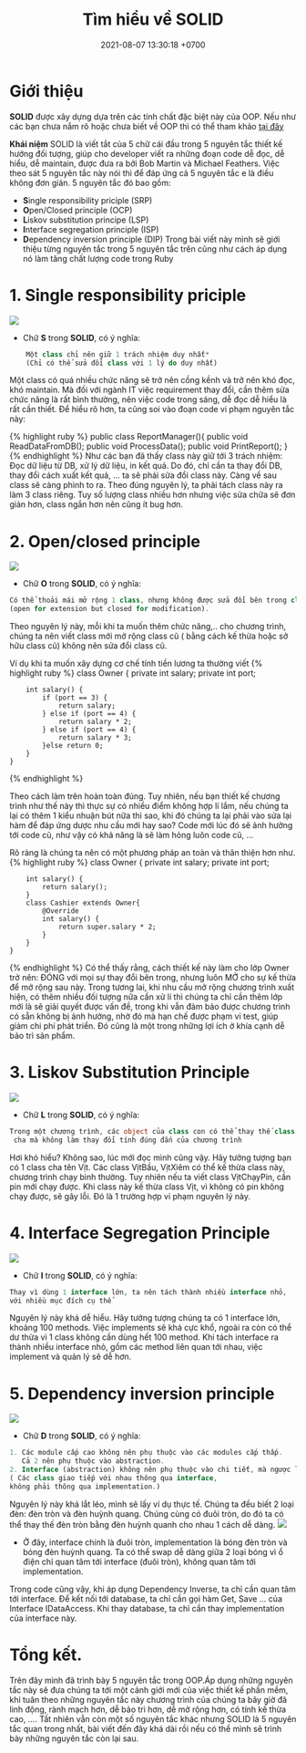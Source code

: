 ﻿---
layout: post
title:  "Tìm hiểu về SOLID"
date:   2021-08-07 13:30:18 +0700
categories: jekyll update
---

# **Giới thiệu** 
**SOLID** được xây dựng dựa trên các tính chất đặc biệt này của OOP. Nếu như các bạn chưa nắm rõ hoặc chưa biết về OOP thì có thể tham khảo [tại đây](https://github.com/QuocDang0704/)

**Khái niệm** 
SOLID là viết tắt của 5 chữ cái đầu trong 5 nguyên tắc thiết kế hướng đối tượng, giúp cho developer viết ra những đoạn code dễ đọc, dễ hiểu, dễ maintain, được đưa ra bởi Bob Martin và Michael Feathers. Việc theo sát 5 nguyên tắc này nói thì để đáp ứng cả 5 nguyên tắc e là điều không đơn giản. 5 nguyên tắc đó bao gồm:

- **S**ingle responsibility priciple (SRP)
- **O**pen/Closed principle (OCP)
- **L**iskov substitution principe (LSP)
- **I**nterface segregation principle (ISP)
- **D**ependency inversion principle (DIP) Trong bài viết này mình sẽ giới thiệu từng nguyên tắc trong 5 nguyên tắc trên cũng như cách áp dụng nó làm tăng chất lượng code trong Ruby

# **1. Single responsibility priciple**
![](https://raw.githubusercontent.com/QuocDang0704/QuocDang0704.github.io/master/docs/_posts/Aspose.Words.3ed05f72-565b-4f59-a3e2-bb38f6ce1cef.001.png)

- Chữ **S** trong **SOLID**, có ý nghĩa:
```php
    Một class chỉ nên giữ 1 trách nhiệm duy nhất*
    (Chỉ có thể sửa đổi class với 1 lý do duy nhất)
```

Một class có quá nhiều chức năng sẽ trở nên cồng kềnh và trở nên khó đọc, khó maintain. Mà đối với ngành IT việc requirement thay đổi, cần thêm sửa chức năng là rất bình thường, nên việc code trong sáng, dễ đọc dễ hiểu là rất cần thiết. 
Để hiểu rõ hơn, ta cũng soi vào đoạn code vi phạm nguyên tắc này:

{% highlight ruby %}
    public class ReportManager(){
        public void ReadDataFromDB();
        public void ProcessData();
        public void PrintReport();
    }
{% endhighlight %}
Như các bạn đã thấy class này giữ tới 3 trách nhiệm: Đọc dữ liệu từ DB, xử lý dữ liệu, in kết quả. Do đó, chỉ cần ta thay đổi DB, thay đổi cách xuất kết quả, … ta sẽ phải sửa đổi class này. Càng về sau class sẽ càng phình to ra. Theo đúng nguyên lý, ta phải tách class này ra làm 3 class riêng. Tuy số lượng class nhiều hơn nhưng việc sửa chữa sẽ đơn giản hơn, class ngắn hơn nên cũng ít bug hơn.

# **2. Open/closed principle**
![](https://raw.githubusercontent.com/QuocDang0704/QuocDang0704.github.io/master/docs/_posts/Aspose.Words.3ed05f72-565b-4f59-a3e2-bb38f6ce1cef.002.png)

- Chữ **O** trong **SOLID**, có ý nghĩa:
```php
Có thể thoải mái mở rộng 1 class, nhưng không được sửa đổi bên trong class đó 
(open for extension but closed for modification).
```

Theo nguyên lý này, mỗi khi ta muốn thêm chức năng,.. cho chương trình, chúng ta nên viết class mới mở rộng class cũ ( bằng cách kế thừa hoặc sở hữu class cũ) không nên sửa đổi class cũ.

Ví dụ khi ta muốn xây dựng cơ chế tính tiền lương ta thường viết
{% highlight ruby %}
    class Owner {
        private int salary;
        private int port;

        int salary() {
            if (port == 3) {
                return salary;
            } else if (port == 4) {
                return salary * 2;
            } else if (port == 4) {
                return salary * 3;
            }else return 0;
        }
    }
{% endhighlight %}

Theo cách làm trên hoàn toàn đúng. Tuy nhiên, nếu bạn thiết kế chương trình như thế này thì thực sự có nhiều điểm không hợp lí lắm, nếu chúng ta lại có thêm 1 kiểu nhuận bút nữa thì sao, khi đó chúng ta lại phải vào sửa lại hàm để đáp ứng dược nhu cầu mới hay sao? Code mới lúc đó sẽ ảnh hưởng tới code cũ, như vậy có khả năng là sẽ làm hỏng luôn code cũ, …

Rõ ràng là chúng ta nên có một phương pháp an toàn và thân thiện hơn như. 
{% highlight ruby %}
    class Owner {
        private int salary;
        private int port;

        int salary() {
            return salary();
        }
        class Cashier extends Owner{
            @Override
            int salary() {
                return super.salary * 2; 
            }
        }
    }
{% endhighlight %}
Có thể thấy rằng, cách thiết kế này làm cho lớp Owner trở nên: ĐÓNG với mọi sự thay đổi bên trong, nhưng luôn MỞ cho sự kế thừa để mở rộng sau này. Trong tương lai, khi nhu cầu mở rộng chương trình xuất hiện, có thêm nhiều đối tượng nữa cần xử lí thì chúng ta chỉ cần thêm lớp mới là sẽ giải quyết được vấn đề, trong khi vẫn đảm bảo được chương trình có sẵn không bị ảnh hưởng, nhờ đó mà hạn chế được phạm vi test, giúp giảm chi phí phát triển. Đó cũng là một trong những lợi ích ở khía cạnh dễ bảo trì sản phẩm.

# **3. Liskov Substitution Principle**
![](https://raw.githubusercontent.com/QuocDang0704/QuocDang0704.github.io/master/docs/_posts/Aspose.Words.3ed05f72-565b-4f59-a3e2-bb38f6ce1cef.003.png)

- Chữ **L** trong **SOLID**, có ý nghĩa:
```php
Trong một chương trình, các object của class con có thể thay thế class
 cha mà không làm thay đổi tính đúng đắn của chương trình
```
Hơi khó hiểu? Không sao, lúc mới đọc mình cũng vậy. Hãy tưởng tượng bạn có 1 class cha tên Vịt. Các class VịtBầu, VịtXiêm có thể kế thừa class này, chương trình chạy bình thường. Tuy nhiên nếu ta viết class VịtChạyPin, cần pin mới chạy được. Khi class này kế thừa class Vịt, vì không có pin không chạy được, sẽ gây lỗi. Đó là 1 trường hợp vi phạm nguyên lý này.

# **4. Interface Segregation Principle**
![](https://raw.githubusercontent.com/QuocDang0704/QuocDang0704.github.io/master/docs/_posts/Aspose.Words.3ed05f72-565b-4f59-a3e2-bb38f6ce1cef.004.png)

- Chữ **I** trong **SOLID**, có ý nghĩa:
```php
Thay vì dùng 1 interface lớn, ta nên tách thành nhiều interface nhỏ,
với nhiều mục đích cụ thể
```

Nguyên lý này khá dễ hiểu. Hãy tưởng tượng chúng ta có 1 interface lớn, khoảng 100 methods. Việc implements sẽ khá cực khổ, ngoài ra còn có thể dư thừa vì 1 class không cần dùng hết 100 method. Khi tách interface ra thành nhiều interface nhỏ, gồm các method liên quan tới nhau, việc implement và quản lý sẽ dễ hơn.

# **5. Dependency inversion principle**
![](https://raw.githubusercontent.com/QuocDang0704/QuocDang0704.github.io/master/docs/_posts/Aspose.Words.3ed05f72-565b-4f59-a3e2-bb38f6ce1cef.005.png)

- Chữ **D** trong **SOLID**, có ý nghĩa:
```php
1. Các module cấp cao không nên phụ thuộc vào các modules cấp thấp. 
   Cả 2 nên phụ thuộc vào abstraction.
2. Interface (abstraction) không nên phụ thuộc vào chi tiết, mà ngược lại.
( Các class giao tiếp với nhau thông qua interface, 
không phải thông qua implementation.)
```

Nguyên lý này khá lắt léo, mình sẽ lấy ví dụ thực tế. Chúng ta đều biết 2 loại đèn: đèn tròn và đèn huỳnh quang. Chúng cùng có đuôi tròn, do đó ta có thể thay thế đèn tròn bằng đèn huỳnh quanh cho nhau 1 cách dễ dàng.
![](https://raw.githubusercontent.com/QuocDang0704/QuocDang0704.github.io/master/docs/_posts/Aspose.Words.3ed05f72-565b-4f59-a3e2-bb38f6ce1cef.006.png)

- Ở đây, interface chính là đuôi tròn, implementation là bóng đèn tròn và bóng đèn huỳnh quang. Ta có thể swap dễ dàng giữa 2 loại bóng vì ổ điện chỉ quan tâm tới interface (đuôi tròn), không quan tâm tới implementation.

Trong code cũng vậy, khi áp dụng Dependency Inverse, ta chỉ cần quan tâm tới interface. Để kết nối tới database, ta chỉ cần gọi hàm Get, Save … của Interface IDataAccess. Khi thay database, ta chỉ cần thay implementation của interface này.
# Tổng kết.
Trên đây mình đã trình bày 5 nguyên tắc trong OOP.Áp dụng những nguyên tắc này sẽ đưa chúng ta tới một cảnh giới mới của việc thiết kế phần mềm, khi tuân theo những nguyên tắc này chương trình của chúng ta bây giờ đã linh động, rành mạch hơn, dễ bảo trì hơn, dễ mở rộng hơn, có tính kế thừa cao, …. Tất nhiên vẫn còn một số nguyên tắc khác nhưng SOLID là 5 nguyên tắc quan trong nhất, bài viết đến đây khá dài rồi nếu có thể mình sẽ trình bày những nguyên tắc còn lại sau.